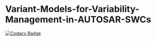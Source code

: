 # Variant-Models-for-Variability-Management-in-AUTOSAR-SWCs
[![Codacy Badge](https://api.codacy.com/project/badge/Grade/3147275907024c0b977b4630c313ea40)](https://www.codacy.com/manual/saurabhyadav789/Variant-Models-for-Variability-Management-in-AUTOSAR-SWCs?utm_source=github.com&amp;utm_medium=referral&amp;utm_content=saurabhyadav789/Variant-Models-for-Variability-Management-in-AUTOSAR-SWCs&amp;utm_campaign=Badge_Grade)
